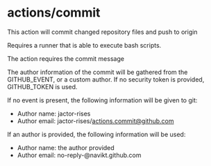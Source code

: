 # actions/commit

This action will commit changed repository files and push to origin

Requires a runner that is able to execute bash scripts.

The action requires the commit message

The author information of the commit will be gathered from the GITHUB_EVENT, or a custom author.
If no security token is provided, GITHUB_TOKEN is used.

If no event is present, the following information will be given to git:
- Author name: jactor-rises
- Author email: jactor-rises/actions.commit@github.com

If an author is provided, the following information will be used:
- Author name: the author provided 
- Author email: no-reply-<author provided>@navikt.github.com
